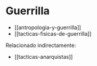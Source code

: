 # Guerrilla

- [[antropologia-y-guerrilla]]
- [[tacticas-fisicas-de-guerrilla]]

Relacionado indirectamente:

- [[tacticas-anarquistas]]
